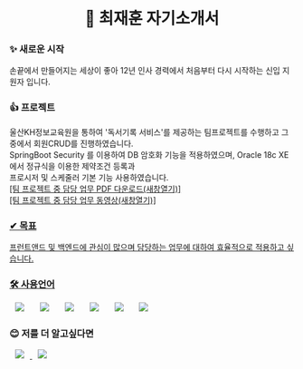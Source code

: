 <h1 align="center"> 🎁 최재훈 자기소개서 </h1>

<h3>✨ 새로운 시작</h3>
손끝에서 만들어지는 세상이 좋아 12년 인사 경력에서 처음부터 다시 시작하는 신입 지원자 입니다.

<h3>👍 프로젝트</h3>
울산KH정보교육원을 통하여 '독서기록 서비스'를 제공하는 팀프로젝트를 수행하고 그 중에서 회원CRUD를 진행하였습니다.<br> 
SpringBoot Security 를 이용하여 DB 암호화 기능을 적용하였으며, Oracle 18c XE 에서 정규식을 이용한 제약조건 등록과<br>
프로시저 및 스케줄러 기본 기능 사용하였습니다.<br>
<a href="https://progdper.github.io/profile/download/220430_팀프로젝트_개인용.pdf" target='_blank'>[팀 프로젝트 중 담당 업무 PDF 다운로드(새창열기)]<br>
<a href="https://www.youtube.com/embed/8d9bQQR2sVk" target='_blank'>[팀 프로젝트 중 담당 업무 동영상(새창열기)]

<h3>✔ 목표</h3>
프런트앤드 및 백엔드에 관심이 많으며 담당하는 업무에 대하여 효율적으로 적용하고 싶습니다.

<h3>🛠 사용언어</h3>
<div>
<img src="https://img.shields.io/badge/SpringFramework-6DB33F?style=flat-square&logo=Spring&logoColor=white" style="height : auto; margin-left : 10px; margin-right : 10px;"/></a>&nbsp;
<img src="https://img.shields.io/badge/Java-007396?style=flat-square&logo=Java&logoColor=white" style="height : auto; margin-left : 10px; margin-right : 10px;"/></a>&nbsp;
<img src="https://img.shields.io/badge/HTML5-E34F26?style=flat-square&logo=HTML5&logoColor=white" style="height : auto; margin-left : 10px; margin-right : 10px;"/></a>&nbsp;
<img src="https://img.shields.io/badge/CSS3-1572B6?style=flat-square&logo=CSS3&logoColor=white" style="height : auto; margin-left : 10px; margin-right : 10px;"/></a>&nbsp;
<img src="https://img.shields.io/badge/JavaScript-F7DF1E?style=flat-square&logo=JavaScript&logoColor=white" style="height : auto; margin-left : 10px; margin-right : 10px;"/></a>&nbsp;
<img src="https://img.shields.io/badge/Oracle-F80000?style=flat-square&logo=Oracle&logoColor=white" style="height : auto; margin-left : 10px; margin-right : 10px;"/></a>&nbsp;
</div>

<h3>😊 저를 더 알고싶다면</h3>
<a href="https://progdper.github.io/"> 
 <img src="http://img.shields.io/badge/-Tech%20Blog-655ced?style=flat&logo=github&link=https://alpox.kr" 
      style="height : auto; margin-left : 10px; margin-right : 10px;"/>
</a>
<a href="https://progdper@gmail.com">
    <img src="http://img.shields.io/badge/Gmail-EA4335?style=flat&logo=Gmail&logoColor=white&link=https://i987412563i@gmail.com"
        style="height : auto; margin-left : 10px; margin-right : 10px;"/>
</a>
